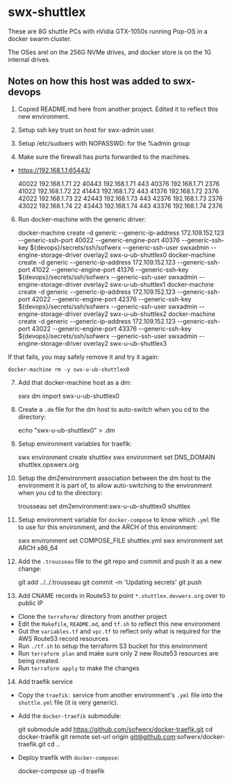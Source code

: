 # swx-shuttlex

These are 8G shuttle PCs with nVidia GTX-1050s running Pop-OS in a docker swarm cluster.

The OSes arel on the 256G NVMe drives, and docker store is on the 1G internal drives.

## Notes on how this host was added to swx-devops

1. Copied README.md here from another project. Edited it to reflect this new environment.

2. Setup ssh key trust on host for swx-admin user.

3. Setup /etc/sudoers with NOPASSWD: for the %admin group

5. Make sure the firewall has ports forwarded to the machines.

- https://192.168.1.1:65443/

    40022 192.168.1.71 22
    40443 192.168.1.71 443
    40376 192.168.1.71 2376
    41022 192.168.1.72 22
    41443 192.168.1.72 443
    41376 192.168.1.72 2376
    42022 192.168.1.73 22
    42443 192.168.1.73 443
    42376 192.168.1.73 2376
    43022 192.168.1.74 22
    43443 192.168.1.74 443
    43376 192.168.1.74 2376

6. Run docker-machine with the generic driver:

    docker-machine create -d generic --generic-ip-address 172.109.152.123 --generic-ssh-port 40022 --generic-engine-port 40376 --generic-ssh-key ${devops}/secrets/ssh/sofwerx --generic-ssh-user swxadmin --engine-storage-driver overlay2 swx-u-ub-shuttlex0
    docker-machine create -d generic --generic-ip-address 172.109.152.123 --generic-ssh-port 41022 --generic-engine-port 41376 --generic-ssh-key ${devops}/secrets/ssh/sofwerx --generic-ssh-user swxadmin --engine-storage-driver overlay2 swx-u-ub-shuttlex1
    docker-machine create -d generic --generic-ip-address 172.109.152.123 --generic-ssh-port 42022 --generic-engine-port 42376 --generic-ssh-key ${devops}/secrets/ssh/sofwerx --generic-ssh-user swxadmin --engine-storage-driver overlay2 swx-u-ub-shuttlex2
    docker-machine create -d generic --generic-ip-address 172.109.152.123 --generic-ssh-port 43022 --generic-engine-port 43376 --generic-ssh-key ${devops}/secrets/ssh/sofwerx --generic-ssh-user swxadmin --engine-storage-driver overlay2 swx-u-ub-shuttlex3

If that fails, you may safely remove it and try it again:

    docker-machine rm -y swx-u-ub-shuttlex0

7. Add that docker-machine host as a dm:

    swx dm import swx-u-ub-shuttlex0

8. Create a `.dm` file for the dm host to auto-switch when you cd to the directory:

    echo "swx-u-ub-shuttlex0" > .dm

9. Setup environment variables for traefik:

    swx environment create shuttlex
    swx environment set DNS_DOMAIN shuttlex.opswerx.org

10. Setup the dm2environment association between the dm host to the environment it is part of, to allow auto-switching to the environment when you cd to the directory:

    trousseau set dm2environment:swx-u-ub-shuttlex0 shuttlex

11. Setup environment variable for `docker-compose` to know which `.yml` file to use for this environment, and the ARCH of this environment:

    swx environment set COMPOSE_FILE shuttlex.yml
    swx environment set ARCH x86_64

12. Add the `.trousseau` file to the git repo and commit and push it as a new change:

    git add ../../.trousseau
    git commit -m 'Updating secrets'
    git push

13. Add CNAME records in Route53 to point `*.shuttlex.devwerx.org` over to public IP
- Clone the `terraform/` directory from another project
- Edit the `Makefile`, `README.md`, and `tf.sh` to reflect this new environment
- Gut the `variables.tf` and `vpc.tf` to reflect only what is required for the AWS Route53 record resources
- Run `./tf.sh` to setup the terraform S3 bucket for this environment
- Run `terraform plan` and make sure only 2 new Route53 resources are being created.
- Run `terraform apply` to make the changes

14. Add traefik service

- Copy the `traefik:` service from another environment's `.yml` file into the `shuttle.yml` file (it is very generic).
- Add the `docker-traefik` submodule:

    git submodule add https://github.com/sofwerx/docker-traefik.git
    cd docker-traefik
    git remote set-url origin git@github.com:sofwerx/docker-traefik.git
    cd ..

- Deploy traefik with `docker-compose`:

    docker-compose up -d traefik

